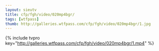 ```yaml
--- 
layout: sieutv
title: cfp/fgh/video/020mp4bgr/
tags: [wtfpass]
thumb: http://galleries.wtfpass.com/cfp/fgh/video/020mp4bgr/1.jpg
---
```

{% include tvpro key="http://galleries.wtfpass.com/cfp/fgh/video/020mp4bgr/1.mp4" %} 
